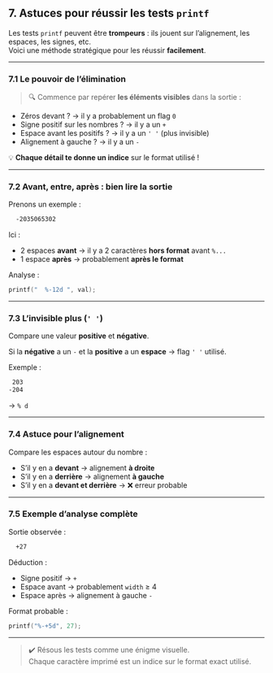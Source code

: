 ## 7. Astuces pour réussir les tests `printf`

Les tests `printf` peuvent être **trompeurs** : ils jouent sur l’alignement, les espaces, les signes, etc.  
Voici une méthode stratégique pour les réussir **facilement**.

---

### 7.1 Le pouvoir de l’élimination

> 🔍 Commence par repérer **les éléments visibles** dans la sortie :
- Zéros devant ? → il y a probablement un flag `0`
- Signe positif sur les nombres ? → il y a un `+`
- Espace avant les positifs ? → il y a un `' '` (plus invisible)
- Alignement à gauche ? → il y a un `-`

💡 **Chaque détail te donne un indice** sur le format utilisé !

---

### 7.2 Avant, entre, après : bien lire la sortie

Prenons un exemple :

```txt
  -2035065302 
```

Ici :
- 2 espaces **avant** → il y a 2 caractères **hors format** avant `%...`
- 1 espace **après** → probablement **après le format**

Analyse :
```c
printf("  %-12d ", val); 
```

---

### 7.3 L’invisible plus (`' '`)

Compare une valeur **positive** et **négative**.

Si la **négative** a un `-` et la **positive** a un **espace** → flag `' '` utilisé.

Exemple :

```txt
 203
-204
```

→ `% d`

---

### 7.4 Astuce pour l’alignement

Compare les espaces autour du nombre :
- S’il y en a **devant** → alignement **à droite**
- S’il y en a **derrière** → alignement **à gauche**
- S’il y en a **devant et derrière** → ❌ erreur probable

---

### 7.5 Exemple d’analyse complète

Sortie observée :
```txt
  +27 
```

Déduction :
- Signe positif → `+`
- Espace avant → probablement `width` ≥ 4
- Espace après → alignement à gauche `-`

Format probable :
```c
printf("%-+5d", 27);
```

---

> ✔️ Résous les tests comme une énigme visuelle.  
> Chaque caractère imprimé est un indice sur le format exact utilisé.
